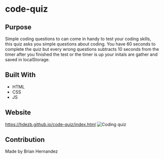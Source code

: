 # code-quiz

## Purpose
Simple coding questions to can come in handy
to test your coding skills, this quiz asks you simple questions about
coding. You have 60 seconds to complete the quiz but every wrong questions subtracts
10 seconds from the timer after you finished the test
or the timer is up your initals are gather and saved in localStorage.

## Built With
* HTML
* CSS
* JS

## Website
https://hdezb.github.io/code-quiz/index.html
![Coding quiz](https://user-images.githubusercontent.com/100795164/164786821-e97a99e5-f41f-471e-8c45-7ae4bf2f51dd.PNG)

## Contribution
Made by Brian Hernandez
